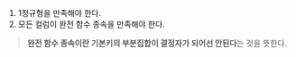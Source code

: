 1. 1정규형을 만족해야 한다.  
2. 모든 컬럼이 완전 함수 종속을 만족해야 한다.

> **완전 함수 종속이란 기본키의 부분집합이 결정자가 되어선 안된다**는 것을 뜻한다.

